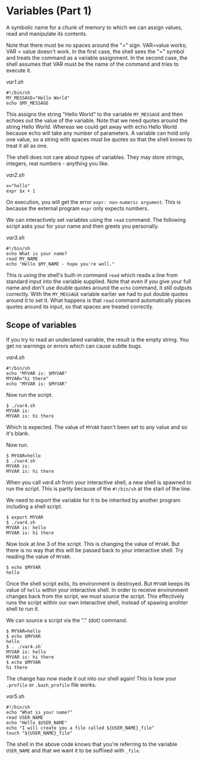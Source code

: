 # Variables (Part 1)

A symbolic name for a chunk of memory to which we can assign values, read and manipulate its contents.

Note that there must be no spaces around the "=" sign. VAR=value works; VAR = value doesn't work. In the first case, the
shell sees the "=" symbol and treats the command as a variable assignment. In the second case, the shell assumes that
VAR must be the name of the command and tries to execute it.

_var1.sh_

```
#!/bin/sh
MY_MESSAGE="Hello World"
echo $MY_MESSAGE
```

This assigns the string "Hello World" to the variable `MY_MESSAGE` and then echoes out the value of the variable. Note
that we need quotes around the string Hello World. Whereas we could get away with echo Hello World because echo will
take any number of parameters. A variable can hold only one value, so a string with spaces must be quotes so that the
shell knows to treat it all as one.

The shell does not care about types of variables. They may store strings, integers, real numbers - anything you like.

_var2.sh_

```
x="hello"
expr $x + 1
```

On execution, you will get the error `expr: non-numeric argument`. This is because the external program `expr` only
expects numbers.

We can interactively set variables using the `read` command. The following script asks your for your name and then
greets you personally.

_var3.sh_

```
#!/bin/sh
echo What is your name?
read MY_NAME
echo "Hello $MY_NAME - hope you're well."
```

This is using the shell's built-in command `read` which reads a line from standard input into the variable supplied.
Note that even if you give your full name and don't use double quotes around the `echo` command, it still outputs
correctly. With the `MY_MESSAGE` variable earlier we had to put double quotes around it to set it. What happens is that
`read` command automatically places quotes around its input, so that spaces are treated correctly.

## Scope of variables

If you try to read an undeclared variable, the result is the empty string. You get no warnings or errors which can cause
subtle bugs.

_var4.sh_

```
#!/bin/sh
echo "MYVAR is: $MYVAR"
MYVAR="hi there"
echo "MYVAR is: $MYVAR"
```

Now run the script.

```
$ ./var4.sh
MYVAR is:
MYVAR is: hi there
```

Which is expected. The value of `MYVAR` hasn't been set to any value and so it's blank.

Now run.

```
$ MYVAR=hello
$ ./var4.sh
MYVAR is:
MYVAR is: hi there
```

When you call _var4.sh_ from your interactive shell, a new shell is spawned to run the script. This is partly because of
the `#!/bin/sh` at the start of the line.

We need to export the variable for it to be inherited by another program including a shell script.

```
$ export MYVAR
$ ./var4.sh
MYVAR is: hello
MYVAR is: hi there
```

Now look at line 3 of the script. This is changing the value of `MYVAR`. But there is no way that this will be passed
back to your interactive shell. Try reading the value of `MYVAR`.

```
$ echo $MYVAR
hello
```

Once the shell script exits, its environment is destroyed. But `MYVAR` keeps its value of `hello` within your
interactive shell. In order to receive environment changes back from the script, we must source the script. This
effectively runs the script within our own interactive shell, instead of spawing anohter shell to run it.

We can source a script via the "." (dot) command.

```
$ MYVAR=hello
$ echo $MYVAR
hello
$ . ./var4.sh`
MYVAR is: hello
MYVAR is: hi there
$ echo $MYVAR
hi there
```

The change has now made it out into our shell again! This is how your `.profile` or `.bash_profile` file works.

_var5.sh_

```
#!/bin/sh
echo "What is your name?"
read USER_NAME
echo "Hello $USER_NAME"
echo "I will create you a file called ${USER_NAME}_file"
touch "${USER_NAME}_file"
```

The shell in the above code knows that you're referring to the variable `USER_NAME` and that we want it to be suffixed
with `_file`.
